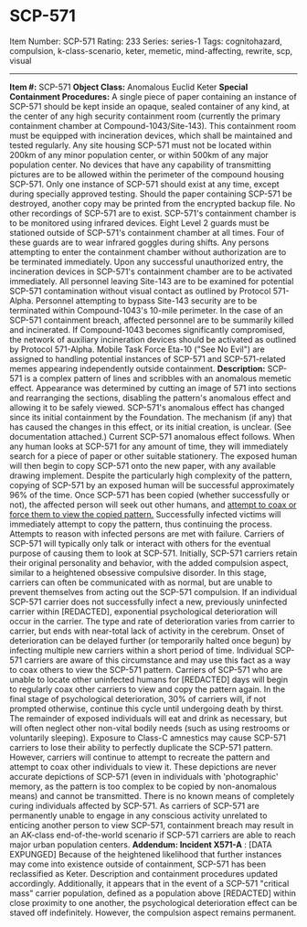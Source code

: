 # SCP-571
Item Number: SCP-571
Rating: 233
Series: series-1
Tags: cognitohazard, compulsion, k-class-scenario, keter, memetic, mind-affecting, rewrite, scp, visual

---

**Item #:** SCP-571
**Object Class:** Anomalous Euclid Keter
**Special Containment Procedures:** A single piece of paper containing an instance of SCP-571 should be kept inside an opaque, sealed container of any kind, at the center of any high security containment room (currently the primary containment chamber at Compound-1043/Site-143). This containment room must be equipped with incineration devices, which shall be maintained and tested regularly. Any site housing SCP-571 must not be located within 200km of any minor population center, or within 500km of any major population center. No devices that have any capability of transmitting pictures are to be allowed within the perimeter of the compound housing SCP-571.
Only one instance of SCP-571 should exist at any time, except during specially approved testing. Should the paper containing SCP-571 be destroyed, another copy may be printed from the encrypted backup file. No other recordings of SCP-571 are to exist.
SCP-571's containment chamber is to be monitored using infrared devices. Eight Level 2 guards must be stationed outside of SCP-571's containment chamber at all times. Four of these guards are to wear infrared goggles during shifts. Any persons attempting to enter the containment chamber without authorization are to be terminated immediately. Upon any successful unauthorized entry, the incineration devices in SCP-571's containment chamber are to be activated immediately.
All personnel leaving Site-143 are to be examined for potential SCP-571 contamination without visual contact as outlined by Protocol 571-Alpha. Personnel attempting to bypass Site-143 security are to be terminated within Compound-1043's 10-mile perimeter.
In the case of an SCP-571 containment breach, affected personnel are to be summarily killed and incinerated. If Compound-1043 becomes significantly compromised, the network of auxiliary incineration devices should be activated as outlined by Protocol 571-Alpha.
Mobile Task Force Eta-10 ("See No Evil") are assigned to handling potential instances of SCP-571 and SCP-571-related memes appearing independently outside containment.
**Description:** SCP-571 is a complex pattern of lines and scribbles with an anomalous memetic effect. Appearance was determined by cutting an image of 571 into sections and rearranging the sections, disabling the pattern's anomalous effect and allowing it to be safely viewed.
SCP-571's anomalous effect has changed since its initial containment by the Foundation. The mechanism (if any) that has caused the changes in this effect, or its initial creation, is unclear. (See documentation attached.)
Current SCP-571 anomalous effect follows.
When any human looks at SCP-571 for any amount of time, they will immediately search for a piece of paper or other suitable stationery. The exposed human will then begin to copy SCP-571 onto the new paper, with any available drawing implement. Despite the particularly high complexity of the pattern, copying of SCP-571 by an exposed human will be successful approximately 96% of the time.
Once SCP-571 has been copied (whether successfully or not), the affected person will seek out other humans, and [attempt to coax or force them to view the copied pattern.](/name-rank-serial-number) Successfully infected victims will immediately attempt to copy the pattern, thus continuing the process. Attempts to reason with infected persons are met with failure.
Carriers of SCP-571 will typically only talk or interact with others for the eventual purpose of causing them to look at SCP-571. Initially, SCP-571 carriers retain their original personality and behavior, with the added compulsion aspect, similar to a heightened obsessive compulsive disorder. In this stage, carriers can often be communicated with as normal, but are unable to prevent themselves from acting out the SCP-571 compulsion.
If an individual SCP-571 carrier does not successfully infect a new, previously uninfected carrier within [REDACTED], exponential psychological deterioration will occur in the carrier. The type and rate of deterioration varies from carrier to carrier, but ends with near-total lack of activity in the cerebrum. Onset of deterioration can be delayed further (or temporarily halted once begun) by infecting multiple new carriers within a short period of time. Individual SCP-571 carriers are aware of this circumstance and may use this fact as a way to coax others to view the SCP-571 pattern.
Carriers of SCP-571 who are unable to locate other uninfected humans for [REDACTED] days will begin to regularly coax other carriers to view and copy the pattern again. In the final stage of psychological deterioration, 30% of carriers will, if not prompted otherwise, continue this cycle until undergoing death by thirst. The remainder of exposed individuals will eat and drink as necessary, but will often neglect other non-vital bodily needs (such as using restrooms or voluntarily sleeping).
Exposure to Class-C amnestics may cause SCP-571 carriers to lose their ability to perfectly duplicate the SCP-571 pattern. However, carriers will continue to attempt to recreate the pattern and attempt to coax other individuals to view it. These depictions are never accurate depictions of SCP-571 (even in individuals with 'photographic' memory, as the pattern is too complex to be copied by non-anomalous means) and cannot be transmitted. There is no known means of completely curing individuals affected by SCP-571.
As carriers of SCP-571 are permanently unable to engage in any conscious activity unrelated to enticing another person to view SCP-571, containment breach may result in an AK-class end-of-the-world scenario if SCP-571 carriers are able to reach major urban population centers.
**Addendum: Incident X571-A** : [DATA EXPUNGED] Because of the heightened likelihood that further instances may come into existence outside of containment, SCP-571 has been reclassified as Keter. Description and containment procedures updated accordingly.
Additionally, it appears that in the event of a SCP-571 "critical mass" carrier population, defined as a population above [REDACTED] within close proximity to one another, the psychological deterioration effect can be staved off indefinitely. However, the compulsion aspect remains permanent.